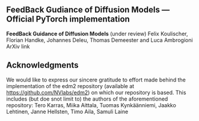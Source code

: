 ## FeedBack Gudiance of Diffusion Models &mdash; Official PyTorch implementation

**FeedBack Guidance of Diffusion Models** (under review)
Felix Koulischer, Florian Handke, Johannes Deleu, Thomas Demeester and Luca Ambrogioni <br>
ArXiv link<br>

## Acknowledgments

We would like to express our sincere gratitude to effort made behind the implementation of the edm2 repository (available at https://github.com/NVlabs/edm2) on which our repository is based.
This includes (but doe snot limit to) the authors of the aforementioned repository: Tero Karras, Miika Aittala, Tuomas Kynkäänniemi, Jaakko Lehtinen, Janne Hellsten, Timo Aila, Samuli Laine


